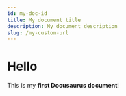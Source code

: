 ```yaml
---
id: my-doc-id
title: My document title
description: My document description
slug: /my-custom-url
---
```


# Hello

This is my **first Docusaurus document**!
